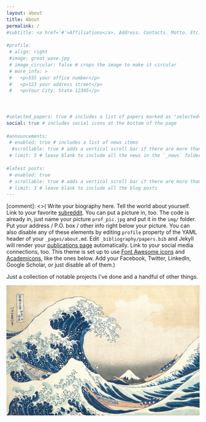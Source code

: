 ```yaml
---
layout: about
title: About
permalink: /
#subtitle: <a href='#'>Affiliations</a>. Address. Contacts. Motto. Etc.

#profile:
 # align: right
 #image: great_wave.jpg
 # image_circular: false # crops the image to make it circular
 # more_info: >
 #   <p>555 your office number</p>
 #   <p>123 your address street</p>
 #   <p>Your City, State 12345</p>



#selected_papers: true # includes a list of papers marked as "selected={true}"
social: true # includes social icons at the bottom of the page

#announcements:
 # enabled: true # includes a list of news items
  #scrollable: true # adds a vertical scroll bar if there are more than 3 news items
 # limit: 5 # leave blank to include all the news in the `_news` folder

#latest_posts:
 # enabled: true
 # scrollable: true # adds a vertical scroll bar if there are more than 3 new posts items
 # limit: 3 # leave blank to include all the blog posts
---
```




[comment]: <>( Write your biography here. Tell the world about yourself. Link to your favorite [subreddit](http://reddit.com). You can put a picture in, too. The code is already in, just name your picture `prof_pic.jpg` and put it in the `img/` folder. Put your address / P.O. box / other info right below your picture. You can also disable any of these elements by editing `profile` property of the YAML header of your `_pages/about.md`. Edit `_bibliography/papers.bib` and Jekyll will render your [publications page](/al-folio/publications/) automatically. Link to your social media connections, too. This theme is set up to use [Font Awesome icons](https://fontawesome.com/) and [Academicons](https://jpswalsh.github.io/academicons/), like the ones below. Add your Facebook, Twitter, LinkedIn, Google Scholar, or just disable all of them.)

Just a collection of notable projects I've done and a handful of other things.

<img src="assets\img\great_wave.jpg" alt="drawing" width="1000"/>
